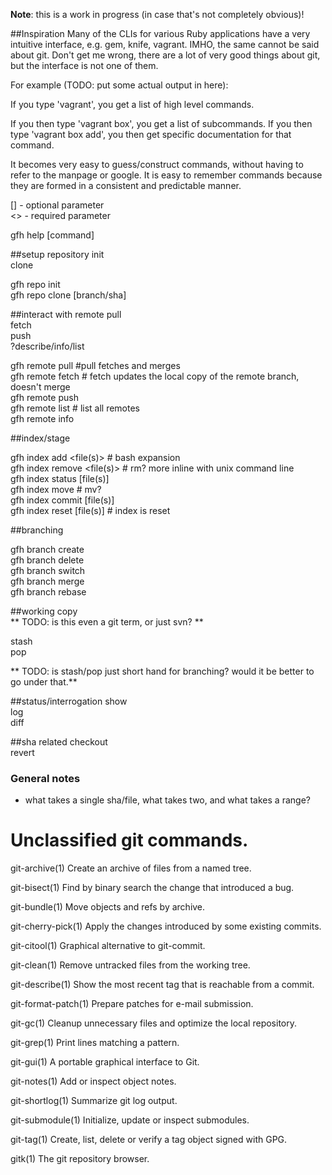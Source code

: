 **Note**: this is a work in progress (in case that's not completely obvious)!

##Inspiration
Many of the CLIs for various Ruby applications have a very intuitive interface, e.g. gem, knife, vagrant.  IMHO, the same cannot be said about git.  Don't get me wrong, there are a lot of very good things about git, but the interface is not one of them.

For example (TODO: put some actual output in here):

If you type 'vagrant', you get a list of high level commands.

If you then type 'vagrant box', you get a list of subcommands.
If you then type 'vagrant box add', you then get specific documentation for that command.

It becomes very easy to guess/construct commands, without having to refer to the manpage or google.
It is easy to remember commands because they are formed in a consistent and predictable manner.

[] - optional parameter <br/>
<> - required parameter <br/>

gfh help [command]

##setup repository
init <br/>
clone <br/>

gfh repo init <name> <br/>
gfh repo clone <url> [branch/sha]     


##interact with remote
pull <br/>
fetch <br/>
push <br/>
?describe/info/list <br/>

gfh remote pull         #pull fetches and merges <br/>
gfh remote fetch <name> # fetch updates the local copy of the remote branch, doesn't merge <br/>
gfh remote push <name> <br/>
gfh remote list         # list all remotes <br/>
gfh remote info <name> <br/>


##index/stage

gfh index add <file(s)>         # bash expansion <br/>
gfh index remove <file(s)>      # rm?  more inline with unix command line <br/>
gfh index status [file(s)] <br/>
gfh index move <from> <to>      # mv? <br/>
gfh index commit [file(s)] <br/>
gfh index reset [file(s)]       # index is reset <br/>



##branching

gfh branch create <name> <br/>
gfh branch delete <name> <br/>
gfh branch switch <name> <br/>
gfh branch merge <name> <br/>
gfh branch rebase <name> <br/>


##working copy  
** TODO: is this even a git term, or just svn? **

stash <br/>
pop <br/>

** TODO: is stash/pop just short hand for branching? would it be better to go under that.**



        
##status/interrogation
show <br/>
log <br/>
diff <br/>


##sha related
checkout  <br/>
revert <br/>



### General notes
* what takes a single sha/file, what takes two, and what takes a range?


# Unclassified git commands.
git-archive(1)
Create an archive of files from a named tree.

git-bisect(1)
Find by binary search the change that introduced a bug.

git-bundle(1)
Move objects and refs by archive.

git-cherry-pick(1)
Apply the changes introduced by some existing commits.

git-citool(1)
Graphical alternative to git-commit.

git-clean(1)
Remove untracked files from the working tree.

git-describe(1)
Show the most recent tag that is reachable from a commit.

git-format-patch(1)
Prepare patches for e-mail submission.

git-gc(1)
Cleanup unnecessary files and optimize the local repository.

git-grep(1)
Print lines matching a pattern.

git-gui(1)
A portable graphical interface to Git.

git-notes(1)
Add or inspect object notes.

git-shortlog(1)
Summarize git log output.

git-submodule(1)
Initialize, update or inspect submodules.

git-tag(1)
Create, list, delete or verify a tag object signed with GPG.

gitk(1)
The git repository browser.

